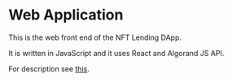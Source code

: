 # Web Application

This is the web front end of the NFT Lending DApp. 

It is written in JavaScript and it uses React and Algorand JS API.

For description see [this](../README.md).
